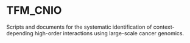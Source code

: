 # TFM_CNIO
Scripts and documents for the systematic identification of context-depending high-order interactions using large-scale cancer genomics. 
